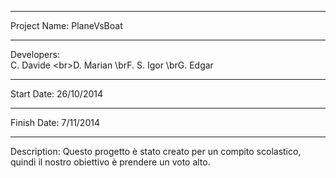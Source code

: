 **************************************************
Project Name: PlaneVsBoat
**************************************************
Developers:   <br/>C. Davide
              <br\>D. Marian
              \brF. S. Igor
              \brG. Edgar
**************************************************
Start Date:   26/10/2014
**************************************************
Finish Date:  7/11/2014
**************************************************
Description:
  Questo progetto è stato creato per un compito 
  scolastico, quindi il nostro obiettivo è 
  prendere un voto alto.

